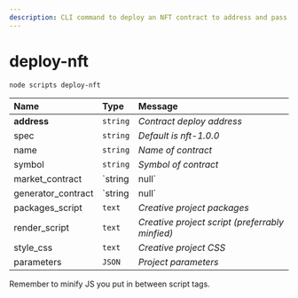 ```yaml
---
description: CLI command to deploy an NFT contract to address and pass init props.
---
```


# deploy-nft

```text
node scripts deploy-nft
```

| Name | Type | Message |
| :--- | :--- | :--- |
| **address** | `string` | _Contract deploy address_ |
| spec | `string` | _Default is nft-1.0.0_ |
| name | `string` | _Name of contract_ |
| symbol | `string` | _Symbol of contract_ |
| market\_contract | `string | null` | _Address of the Market_ |
| generator\_contract | `string | null` | _Address of the Generator_ |
| packages\_script | `text` | _Creative project packages_ |
| render\_script | `text` | _Creative project script  \(preferrably minfied\)_ |
| style\_css | `text` | _Creative project CSS_ |
| parameters | `JSON` | _Project parameters_ |

Remember to minify JS you put in between script tags.

